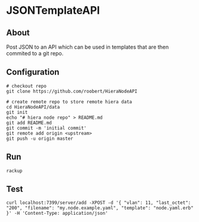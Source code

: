 # JSONTemplateAPI

## About

Post JSON to an API which can be used in templates that are then commited to a git repo.

## Configuration

```
# checkout repo
git clone https://github.com/roobert/HieraNodeAPI

# create remote repo to store remote hiera data
cd HieraNodeAPI/data
git init
echo "# hiera node repo" > README.md
git add README.md
git commit -m 'initial commit'
git remote add origin <upstream>
git push -u origin master
```

## Run

```
rackup
```

## Test

```
curl localhost:7399/server/add -XPOST -d '{ "vlan": 11, "last_octet": "200", "filename": "my.node.example.yaml", "template": "node.yaml.erb"  }' -H 'Content-Type: application/json'
```
